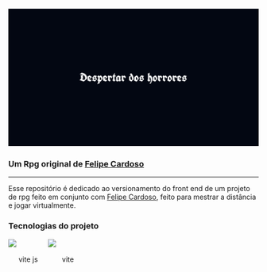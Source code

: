 ![Despertar dos horrores](./md/banner.png "Despertar dos horrores")

### Um Rpg original de [Felipe Cardoso](https://github.com/neofelipecardoso)

---

Esse repositório é dedicado ao versionamento do front end de um projeto de rpg feito em conjunto com [Felipe Cardoso](https://github.com/neofelipecardoso), feito para mestrar a distância e jogar virtualmente.

### Tecnologias do projeto

<div class="technology">
    <div>
        <img src="https://upload.wikimedia.org/wikipedia/commons/thumb/f/f1/Vitejs-logo.svg/1039px-Vitejs-logo.svg.png"></img>
        vite js
    </div>
    <div>
        <img src="https://upload.wikimedia.org/wikipedia/commons/thumb/f/f1/Vitejs-logo.svg/1039px-Vitejs-logo.svg.png"></img>
        vite
    </div>
</div>

<style>
    .technology{
        display: flex;
    }

    .technology img{
        width: 5rem;
    }

    .technology div{
        display:flex;
        flex-direction: column;
        align-items:center;
        gap: 1rem;
    }
</style>
